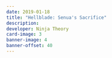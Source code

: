 ```yaml
---
date: 2019-01-18
title: "Hellblade: Senua's Sacrifice"
description:
developer: Ninja Theory
card-image: 3
banner-image: 4
banner-offset: 40
---
```

